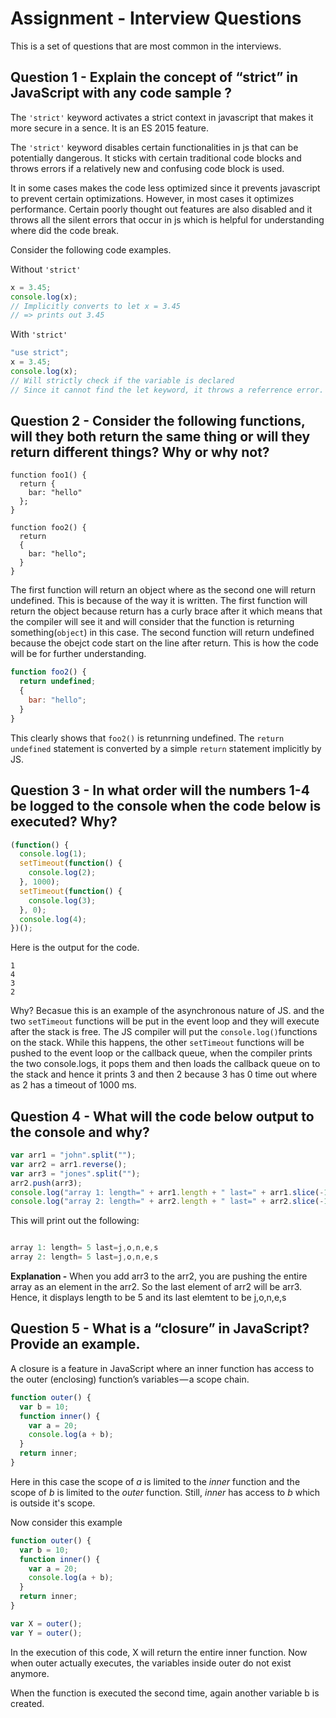 # Assignment - Interview Questions

This is a set of questions that are most common in the interviews.

## Question 1 - Explain the concept of “strict” in JavaScript with any code sample ?

The `'strict'` keyword activates a strict context in javascript that makes it more secure in a sence. It is an ES 2015 feature.

The `'strict'` keyword disables certain functionalities in js that can be potentially dangerous. It sticks with certain traditional code blocks and throws errors if a relatively new and confusing code block is used.

It in some cases makes the code less optimized since it prevents javascript to prevent certain optimizations. However, in most cases it optimizes performance. Certain poorly thought out features are also disabled and it throws all the silent errors that occur in js which is helpful for understanding where did the code break.

Consider the following code examples.

Without `'strict'`

```javascript
x = 3.45;
console.log(x);
// Implicitly converts to let x = 3.45
// => prints out 3.45
```

With `'strict'`

```javascript
"use strict";
x = 3.45;
console.log(x);
// Will strictly check if the variable is declared
// Since it cannot find the let keyword, it throws a referrence error.
```

## Question 2 - Consider the following functions, will they both return the same thing or will they return different things? Why or why not?

```
function foo1() {
  return {
    bar: "hello"
  };
}

function foo2() {
  return
  {
    bar: "hello";
  }
}
```

The first function will return an object where as the second one will return undefined. This is because of the way it is written. The first function will return the object because return has a curly brace after it which means that the compiler will see it and will consider that the function is returning something(`object`) in this case.
The second function will return undefined because the obejct code start on the line after return. This is how the code will be for further understanding.

```javascript
function foo2() {
  return undefined;
  {
    bar: "hello";
  }
}
```

This clearly shows that `foo2()` is retunrning undefined. The `return undefined` statement is converted by a simple `return` statement implicitly by JS.

## Question 3 - In what order will the numbers 1-4 be logged to the console when the code below is executed? Why?

```javascript
(function() {
  console.log(1);
  setTimeout(function() {
    console.log(2);
  }, 1000);
  setTimeout(function() {
    console.log(3);
  }, 0);
  console.log(4);
})();
```

Here is the output for the code.

```
1
4
3
2
```

Why? Becasue this is an example of the asynchronous nature of JS. and the two `setTimeout` functions will be put in the event loop and they will execute after the stack is free. The JS compiler will put the `console.log()`functions on the stack. While this happens, the other `setTimeout` functions will be pushed to the event loop or the callback queue, when the compiler prints the two console.logs, it pops them and then loads the callback queue on to the stack and hence it prints 3 and then 2 because 3 has 0 time out where as 2 has a timeout of 1000 ms.

## Question 4 - What will the code below output to the console and why?

```javascript
var arr1 = "john".split("");
var arr2 = arr1.reverse();
var arr3 = "jones".split("");
arr2.push(arr3);
console.log("array 1: length=" + arr1.length + " last=" + arr1.slice(-1));
console.log("array 2: length=" + arr2.length + " last=" + arr2.slice(-1));
```

This will print out the following:

```javascript

array 1: length= 5 last=j,o,n,e,s
array 2: length= 5 last=j,o,n,e,s

```

**Explanation -** When you add arr3 to the arr2, you are pushing the entire array as an element in the arr2. So the last element of arr2 will be arr3. Hence, it displays length to be 5 and its last elemtent to be j,o,n,e,s

## Question 5 - What is a “closure” in JavaScript? Provide an example.

A closure is a feature in JavaScript where an inner function has access to the outer (enclosing) function’s variables — a scope chain.

```javascript
function outer() {
  var b = 10;
  function inner() {
    var a = 20;
    console.log(a + b);
  }
  return inner;
}
```

Here in this case the scope of _a_ is limited to the _inner_ function and the scope of _b_ is limited to the _outer_ function. Still, _inner_ has access to _b_ which is outside it's scope.

Now consider this example

```javascript
function outer() {
  var b = 10;
  function inner() {
    var a = 20;
    console.log(a + b);
  }
  return inner;
}

var X = outer();
var Y = outer();
```

In the execution of this code, X will return the entire inner function. Now when outer actually executes, the variables inside outer do not exist anymore.

When the function is executed the second time, again another variable b is created.
